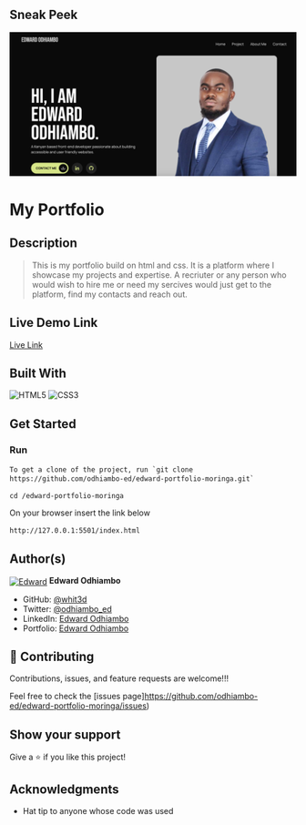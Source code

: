 ## Sneak Peek

![Chat](Screenshot.png)

# My Portfolio

## Description

> This is my portfolio build on html and css. It is a platform where I showcase my projects and expertise. A recriuter or any person who would wish to hire me or need my sercives would just get to the platform, find my contacts and reach out.

## Live Demo Link

[Live Link](https://code-chat-ten.vercel.app)

## Built With

![HTML5](https://icongr.am/devicon/html5-original.svg?size=80&color=currentColor)
![CSS3](https://icongr.am/devicon/css3-original.svg?size=80&color=currentColor)

## Get Started

### Run

```
To get a clone of the project, run `git clone https://github.com/odhiambo-ed/edward-portfolio-moringa.git`
```

```
cd /edward-portfolio-moringa
```
On your browser insert the link below
```
http://127.0.0.1:5501/index.html
```



## Author(s)

  <a href="https://github.com/odhiambo-ed" target="blank"><img align="center"
        src="https://github.com/white3d/GitHub-User-Content/blob/main/Passport_Ed-M.png"
        alt="Edward" height="80" width="80"/></a>   **Edward Odhiambo**

- GitHub: [@whit3d](https://github.com/odhiambo-ed)
- Twitter: [@odhiambo_ed](https://twitter.com/odhiambo_ed)
- LinkedIn: [Edward Odhiambo](https://www.linkedin.com/in/edward-odhiambo/)
- Portfolio: [Edward Odhiambo](https://edwardodhiambo.com/)

## 🤝 Contributing

Contributions, issues, and feature requests are welcome!!!

Feel free to check the [issues page]https://github.com/odhiambo-ed/edward-portfolio-moringa/issues)

## Show your support

Give a ⭐️ if you like this project!

## Acknowledgments

- Hat tip to anyone whose code was used

